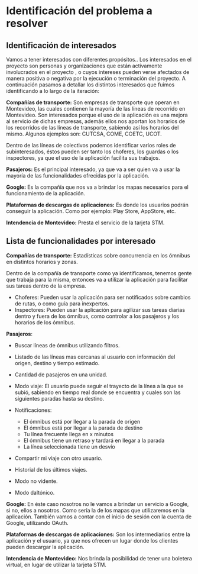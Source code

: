# Identificación del problema a resolver

## Identificación de interesados

Vamos a tener interesados con diferentes propósitos.. Los interesados en el proyecto son personas y organizaciones que están activamente involucrados en el proyecto , o cuyos intereses pueden verse afectados de manera positiva o negativa por la ejecución o terminación del proyecto.
A continuación pasamos a detallar los distintos interesados que fuimos identificando a lo largo de la iteración:

**Compañías de transporte:** Son empresas de transporte que operan en Montevideo, las cuales contienen la mayoría de las líneas de recorrido en Montevideo. Son interesados porque el uso de la aplicación es una mejora al servicio de dichas empresas, además ellos nos aportan los horarios de los recorridos de las líneas de transporte, sabiendo así los horarios del mismo. Algunos ejemplos son: CUTCSA, COME, COETC, UCOT.

Dentro de las líneas de colectivos podemos identificar varios roles de subinteresados, éstos pueden ser tanto los choferes, los guardas o los inspectores, ya que el uso de la aplicación facilita sus trabajos.

**Pasajeros:** Es el principal interesado, ya que va a ser quien va a usar la mayoría de las funcionalidades ofrecidas por la aplicación. 

**Google:** Es la compañía que nos va a brindar los mapas necesarios para el funcionamiento de la aplicación.

**Plataformas de descargas de aplicaciones:** Es donde los usuarios podrán conseguir la aplicación. Como por ejemplo: Play Store, AppStore, etc.

**Intendencia de Montevideo:** Presta el servicio de la tarjeta STM.


## Lista de funcionalidades por interesado

**Compañías de transporte:** Estadísticas sobre concurrencia en los ómnibus en distintos horarios y zonas.

Dentro de la compañía de transporte como ya identificamos, tenemos gente que trabaja para la misma, entonces va a utilizar la aplicación para facilitar sus tareas dentro de la empresa.
 - Choferes: Pueden usar la aplicación para ser notificados sobre cambios de rutas, o como guía para inexpertos.
 - Inspectores: Pueden usar la aplicación para agilizar sus tareas diarias dentro y fuera de los ómnibus, como controlar a los pasajeros y los horarios de los ómnibus.

**Pasajeros**: 

 - Buscar líneas de ómnibus utilizando filtros.
 - Listado de las líneas mas cercanas al usuario con información del origen, destino y tiempo estimado.
 - Cantidad de pasajeros en una unidad.
 - Modo viaje: El usuario puede seguir el trayecto de la línea a la que se subió, sabiendo en tiempo real donde se encuentra y cuales son las siguientes paradas hasta su destino.
 - Notificaciones: 
	 - El ómnibus está por llegar a la parada de origen
	 - El ómnibus está por llegar a la parada de destino
	 - Tu línea frecuente llega en x minutos
	 - El ómnibus tiene un retraso y tardará en llegar a la parada
	 - La línea seleccionada tiene un desvío

 - Compartir mi viaje con otro usuario.
 - Historial de los últimos viajes.
 - Modo no vidente.
 - Modo daltónico.
 
 **Google:**
 En éste caso nosotros no le vamos a brindar un servicio a Google, si no, ellos a nosotros. Como sería la de los mapas que utilizaremos en la aplicación.
 También vamos a contar con el inicio de sesión con la cuenta de Google, utilizando OAuth.
 
**Plataformas de descargas de aplicaciones:** Son los intermediarios entre la aplicación y el usuario, ya que nos ofrecen un lugar donde los clientes pueden descargar la aplicación.

**Intendencia de Montevideo:** Nos brinda la posibilidad de tener una boletera virtual, en lugar de utilizar la tarjeta STM.
